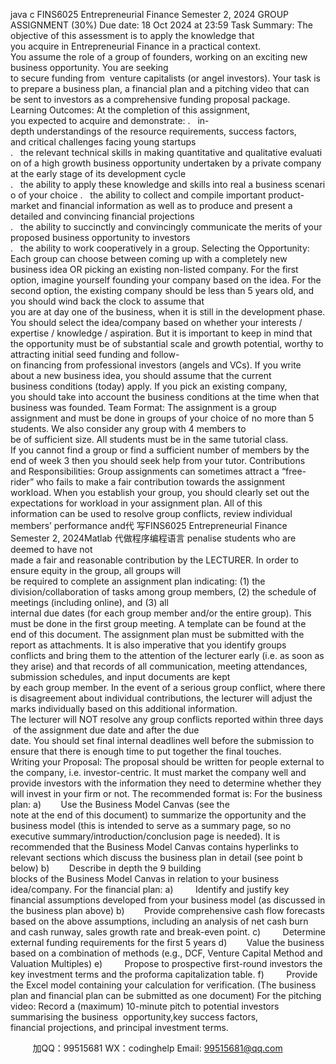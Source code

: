 java c
FINS6025 Entrepreneurial Finance
Semester 2, 2024
GROUP ASSIGNMENT (30%)
Due date: 18 Oct 2024 at 23:59
Task Summary:
The objective of this assessment is to apply the knowledge that you acquire in Entrepreneurial Finance in a practical context. You assume the role of a group of founders, working on an exciting new business opportunity. You are seeking to secure funding from  venture capitalists (or angel investors).
Your task is to prepare a business plan, a financial plan and a pitching video that can be sent to investors as a comprehensive funding proposal package.
Learning Outcomes:
At the completion of this assignment, you expected to acquire and demonstrate:
.   in-depth understandings of the resource requirements, success factors, and critical challenges facing young startups
.   the relevant technical skills in making quantitative and qualitative evaluation of a
high growth business opportunity undertaken by a private company at the early stage of its development cycle
.   the ability to apply these knowledge and skills into real a business scenario of your choice
.   the ability to collect and compile important product-market and financial information as well as to produce and present a detailed and convincing financial projections
.   the ability to succinctly and convincingly communicate the merits of your proposed business opportunity to investors
.   the ability to work cooperatively in a group.
Selecting the Opportunity:
Each group can choose between coming up with a completely new business idea OR picking an existing non-listed company. For the first option, imagine yourself founding your company based on the idea. For the second option, the existing company should be less than 5 years old, and you should wind back the clock to assume that you are at day one of the business, when it is still in the development phase.
You should select the idea/company based on whether your interests / expertise / knowledge / aspiration. But it is important to keep in mind that the opportunity must be of substantial scale and growth potential, worthy to attracting initial seed funding and follow-on financing from professional investors (angels and VCs).
If you write about a new business idea, you should assume that the current business conditions (today) apply. If you pick an existing company, you should take into account the business conditions at the time when that business was founded.
Team Format:
The assignment is a group assignment and must be done in groups of your choice of no more than 5 students. We also consider any group with 4 members to be of sufficient size. All students must be in the same tutorial class. If you cannot find a group or find a sufficient number of members by the end of week 3 then you should seek help from your tutor.
Contributions and Responsibilities:
Group assignments can sometimes attract a “free-rider” who fails to make a fair contribution towards the assignment workload. When you establish your group, you should clearly set out the expectations for workload in your assignment plan. All of this information can be used to resolve group conflicts, review individual members’ performance and代 写FINS6025 Entrepreneurial Finance Semester 2, 2024Matlab
代做程序编程语言 penalise students who are deemed to have not made a fair and reasonable contribution by the LECTURER.
In order to ensure equity in the group, all groups will be required to complete an assignment plan indicating: (1) the division/collaboration of tasks among group members, (2) the schedule of meetings (including online), and (3) all internal due dates (for each group member and/or the entire group). This must be done in the first group meeting. A template can be found at the end of this document.
The assignment plan must be submitted with the report as attachments.
It is also imperative that you identify groups conflicts and bring them to the attention of the lecturer early (i.e. as soon as they arise) and that records of all communication, meeting attendances, submission schedules, and input documents are kept by each group member. In the event of a serious group conflict, where there is disagreement about individual contributions, the lecturer will adjust the marks individually based on this additional information.
The lecturer will NOT resolve any group conflicts reported within three days of the assignment due date and after the due date. You should set final internal deadlines well before the submission to ensure that there is enough time to put together the final touches.
Writing your Proposal:
The proposal should be written for people external to the company, i.e. investor-centric. It must market the company well and provide investors with the information they need to determine whether they will invest in your firm or not.
The recommended format is:
For the business plan:
a)        Use the Business Model Canvas (see the note at the end of this document) to
summarize the opportunity and the business model (this is intended to serve as a summary page, so no executive summary/introduction/conclusion page is needed). It is recommended that the Business Model Canvas contains hyperlinks to relevant sections which discuss the business plan in detail (see point b below)
b)        Describe in depth the 9 building blocks of the Business Model Canvas in relation to your business idea/company.
For the financial plan:
a)         Identify and justify key financial assumptions developed from your business model (as discussed in the business plan above)
b)        Provide comprehensive cash flow forecasts based on the above assumptions,
including an analysis of net cash burn and cash runway, sales growth rate and break-even point.
c)         Determine external funding requirements for the first 5 years
d)        Value the business based on a combination of methods (e.g., DCF, Venture Capital Method and Valuation Multiples)
e)         Propose to prospective first-round investors the key investment terms and the proforma capitalization table.
f)         Provide the Excel model containing your calculation for verification.
(The business plan and financial plan can be submitted as one document)
For the pitching video:
Record a (maximum) 10-minute pitch to potential investors summarising the business  opportunity,key success factors, financial projections, and principal investment terms.



         
加QQ：99515681  WX：codinghelp  Email: 99515681@qq.com
